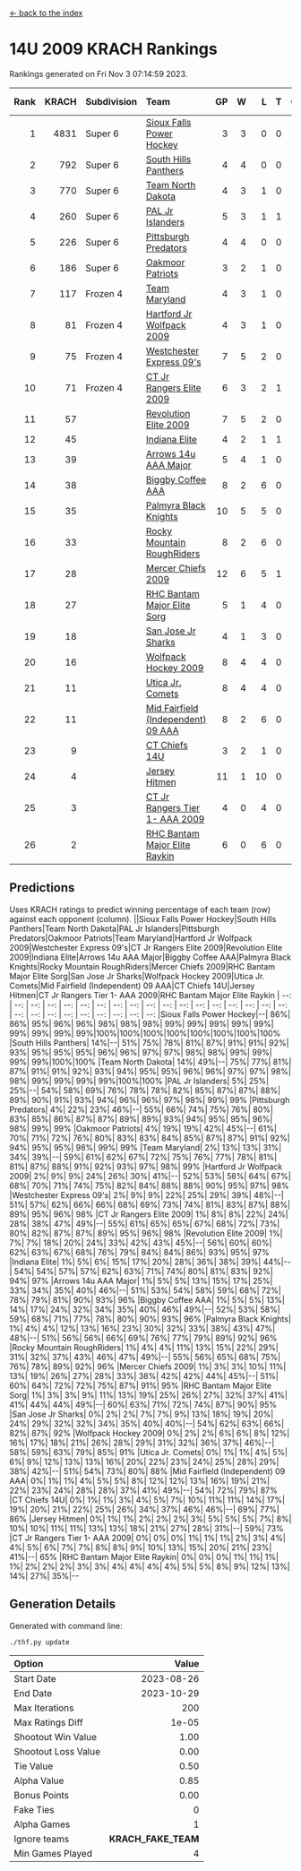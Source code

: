 [<- back to the index](readme.md)
# 14U 2009 KRACH Rankings
Rankings generated on Fri Nov  3 07:14:59 2023.

Rank|KRACH|Subdivision|Team|GP|W|L|T|OTW|OTL|SoS|Exp Wins|Win Diff
---:|---:|:---|:---|---:|---:|---:|---:|---:|---:|---:|---:|---:
1|4831|Super 6|[Sioux Falls Power Hockey](https://gamesheetstats.com/seasons/3664/teams/140999/schedule)|3|3|0|0|0|0|212|3.8|-0.0
2|792|Super 6|[South Hills Panthers](https://gamesheetstats.com/seasons/3664/teams/160166/schedule)|4|4|0|0|0|0|25|4.9|0.0
3|770|Super 6|[Team North Dakota](https://gamesheetstats.com/seasons/3664/teams/141001/schedule)|4|3|1|0|0|0|1019|3.8|-0.0
4|260|Super 6|[PAL Jr Islanders](https://gamesheetstats.com/seasons/3664/teams/140990/schedule)|5|3|1|1|0|0|300|4.4|0.0
5|226|Super 6|[Pittsburgh Predators](https://gamesheetstats.com/seasons/3664/teams/140995/schedule)|4|4|0|0|0|0|7|4.9|0.0
6|186|Super 6|[Oakmoor Patriots](https://gamesheetstats.com/seasons/3664/teams/141002/schedule)|3|2|1|0|1|0|212|2.8|-0.0
7|117|Frozen 4|[Team Maryland](https://gamesheetstats.com/seasons/3664/teams/140998/schedule)|4|3|1|0|0|0|38|3.9|0.0
8|81|Frozen 4|[Hartford Jr Wolfpack 2009](https://gamesheetstats.com/seasons/3664/teams/140979/schedule)|4|3|1|0|0|0|29|3.9|0.0
9|75|Frozen 4|[Westchester Express 09's](https://gamesheetstats.com/seasons/3664/teams/140992/schedule)|7|5|2|0|0|1|34|5.9|0.0
10|71|Frozen 4|[CT Jr Rangers Elite 2009](https://gamesheetstats.com/seasons/3664/teams/140980/schedule)|6|3|2|1|1|0|69|4.4|0.0
11|57||[Revolution Elite 2009](https://gamesheetstats.com/seasons/3664/teams/140996/schedule)|7|5|2|0|0|0|37|5.9|0.0
12|45||[Indiana Elite](https://gamesheetstats.com/seasons/3664/teams/144344/schedule)|4|2|1|1|0|0|25|3.4|0.0
13|39||[Arrows 14u AAA Major](https://gamesheetstats.com/seasons/3664/teams/140993/schedule)|5|4|1|0|0|0|16|4.9|0.0
14|38||[Biggby Coffee AAA](https://gamesheetstats.com/seasons/3664/teams/144343/schedule)|8|2|6|0|0|1|771|2.8|-0.0
15|35||[Palmyra Black Knights](https://gamesheetstats.com/seasons/3664/teams/140997/schedule)|10|5|5|0|0|0|109|5.9|0.0
16|33||[Rocky Mountain RoughRiders](https://gamesheetstats.com/seasons/3664/teams/144346/schedule)|8|2|6|0|0|0|695|2.8|-0.0
17|28||[Mercer Chiefs 2009](https://gamesheetstats.com/seasons/3664/teams/140987/schedule)|12|6|5|1|1|0|82|7.4|0.0
18|27||[RHC Bantam Major Elite Sorg](https://gamesheetstats.com/seasons/3664/teams/140985/schedule)|5|1|4|0|0|0|124|1.9|0.0
19|18||[San Jose Jr Sharks](https://gamesheetstats.com/seasons/3664/teams/141003/schedule)|4|1|3|0|0|0|181|1.9|0.0
20|16||[Wolfpack Hockey 2009](https://gamesheetstats.com/seasons/3664/teams/140986/schedule)|8|4|4|0|0|1|26|4.9|0.0
21|11||[Utica Jr. Comets](https://gamesheetstats.com/seasons/3664/teams/140994/schedule)|8|4|4|0|0|0|55|4.9|0.0
22|11||[Mid Fairfield (Independent) 09 AAA](https://gamesheetstats.com/seasons/3664/teams/140981/schedule)|8|2|6|0|0|0|35|2.9|0.0
23|9||[CT Chiefs 14U](https://gamesheetstats.com/seasons/3664/teams/140982/schedule)|3|2|1|0|0|0|5|2.9|0.0
24|4||[Jersey Hitmen](https://gamesheetstats.com/seasons/3664/teams/140988/schedule)|11|1|10|0|0|0|63|1.9|0.0
25|3||[CT Jr Rangers Tier 1- AAA 2009](https://gamesheetstats.com/seasons/3664/teams/140983/schedule)|4|0|4|0|0|0|22|0.9|0.0
26|2||[RHC Bantam Major Elite Raykin](https://gamesheetstats.com/seasons/3664/teams/140989/schedule)|6|0|6|0|0|0|20|0.9|0.0

## Predictions
Uses KRACH ratings to predict winning percentage of each team (row) against each opponent (column).
||Sioux Falls Power Hockey|South Hills Panthers|Team North Dakota|PAL Jr Islanders|Pittsburgh Predators|Oakmoor Patriots|Team Maryland|Hartford Jr Wolfpack 2009|Westchester Express 09's|CT Jr Rangers Elite 2009|Revolution Elite 2009|Indiana Elite|Arrows 14u AAA Major|Biggby Coffee AAA|Palmyra Black Knights|Rocky Mountain RoughRiders|Mercer Chiefs 2009|RHC Bantam Major Elite Sorg|San Jose Jr Sharks|Wolfpack Hockey 2009|Utica Jr. Comets|Mid Fairfield (Independent) 09 AAA|CT Chiefs 14U|Jersey Hitmen|CT Jr Rangers Tier 1- AAA 2009|RHC Bantam Major Elite Raykin
| --: | --: | --: | --: | --: | --: | --: | --: | --: | --: | --: | --: | --: | --: | --: | --: | --: | --: | --: | --: | --: | --: | --: | --: | --: | --: | --: 
|Sioux Falls Power Hockey|--| 86%| 86%| 95%| 96%| 96%| 98%| 98%| 98%| 99%| 99%| 99%| 99%| 99%| 99%| 99%| 99%| 99%|100%|100%|100%|100%|100%|100%|100%|100%
|South Hills Panthers| 14%|--| 51%| 75%| 78%| 81%| 87%| 91%| 91%| 92%| 93%| 95%| 95%| 95%| 96%| 96%| 97%| 97%| 98%| 98%| 99%| 99%| 99%| 99%|100%|100%
|Team North Dakota| 14%| 49%|--| 75%| 77%| 81%| 87%| 91%| 91%| 92%| 93%| 94%| 95%| 95%| 96%| 96%| 97%| 97%| 98%| 98%| 99%| 99%| 99%| 99%|100%|100%
|PAL Jr Islanders|  5%| 25%| 25%|--| 54%| 58%| 69%| 76%| 78%| 78%| 82%| 85%| 87%| 87%| 88%| 89%| 90%| 91%| 93%| 94%| 96%| 96%| 97%| 98%| 99%| 99%
|Pittsburgh Predators|  4%| 22%| 23%| 46%|--| 55%| 66%| 74%| 75%| 76%| 80%| 83%| 85%| 86%| 87%| 87%| 89%| 89%| 93%| 94%| 95%| 95%| 96%| 98%| 99%| 99%
|Oakmoor Patriots|  4%| 19%| 19%| 42%| 45%|--| 61%| 70%| 71%| 72%| 76%| 80%| 83%| 83%| 84%| 85%| 87%| 87%| 91%| 92%| 94%| 95%| 95%| 98%| 99%| 99%
|Team Maryland|  2%| 13%| 13%| 31%| 34%| 39%|--| 59%| 61%| 62%| 67%| 72%| 75%| 76%| 77%| 78%| 81%| 81%| 87%| 88%| 91%| 92%| 93%| 97%| 98%| 99%
|Hartford Jr Wolfpack 2009|  2%|  9%|  9%| 24%| 26%| 30%| 41%|--| 52%| 53%| 58%| 64%| 67%| 68%| 70%| 71%| 74%| 75%| 82%| 84%| 88%| 88%| 90%| 95%| 97%| 98%
|Westchester Express 09's|  2%|  9%|  9%| 22%| 25%| 29%| 39%| 48%|--| 51%| 57%| 62%| 66%| 66%| 68%| 69%| 73%| 74%| 81%| 83%| 87%| 88%| 89%| 95%| 96%| 98%
|CT Jr Rangers Elite 2009|  1%|  8%|  8%| 22%| 24%| 28%| 38%| 47%| 49%|--| 55%| 61%| 65%| 65%| 67%| 68%| 72%| 73%| 80%| 82%| 87%| 87%| 89%| 95%| 96%| 98%
|Revolution Elite 2009|  1%|  7%|  7%| 18%| 20%| 24%| 33%| 42%| 43%| 45%|--| 56%| 60%| 60%| 62%| 63%| 67%| 68%| 76%| 79%| 84%| 84%| 86%| 93%| 95%| 97%
|Indiana Elite|  1%|  5%|  6%| 15%| 17%| 20%| 28%| 36%| 38%| 39%| 44%|--| 54%| 54%| 57%| 57%| 62%| 63%| 71%| 74%| 80%| 81%| 83%| 92%| 94%| 97%
|Arrows 14u AAA Major|  1%|  5%|  5%| 13%| 15%| 17%| 25%| 33%| 34%| 35%| 40%| 46%|--| 51%| 53%| 54%| 58%| 59%| 68%| 72%| 78%| 79%| 81%| 90%| 93%| 96%
|Biggby Coffee AAA|  1%|  5%|  5%| 13%| 14%| 17%| 24%| 32%| 34%| 35%| 40%| 46%| 49%|--| 52%| 53%| 58%| 59%| 68%| 71%| 77%| 78%| 80%| 90%| 93%| 96%
|Palmyra Black Knights|  1%|  4%|  4%| 12%| 13%| 16%| 23%| 30%| 32%| 33%| 38%| 43%| 47%| 48%|--| 51%| 56%| 56%| 66%| 69%| 76%| 77%| 79%| 89%| 92%| 96%
|Rocky Mountain RoughRiders|  1%|  4%|  4%| 11%| 13%| 15%| 22%| 29%| 31%| 32%| 37%| 43%| 46%| 47%| 49%|--| 55%| 56%| 65%| 68%| 75%| 76%| 78%| 89%| 92%| 96%
|Mercer Chiefs 2009|  1%|  3%|  3%| 10%| 11%| 13%| 19%| 26%| 27%| 28%| 33%| 38%| 42%| 42%| 44%| 45%|--| 51%| 60%| 64%| 72%| 72%| 75%| 87%| 91%| 95%
|RHC Bantam Major Elite Sorg|  1%|  3%|  3%|  9%| 11%| 13%| 19%| 25%| 26%| 27%| 32%| 37%| 41%| 41%| 44%| 44%| 49%|--| 60%| 63%| 71%| 72%| 74%| 87%| 90%| 95%
|San Jose Jr Sharks|  0%|  2%|  2%|  7%|  7%|  9%| 13%| 18%| 19%| 20%| 24%| 29%| 32%| 32%| 34%| 35%| 40%| 40%|--| 54%| 62%| 63%| 66%| 82%| 87%| 92%
|Wolfpack Hockey 2009|  0%|  2%|  2%|  6%|  6%|  8%| 12%| 16%| 17%| 18%| 21%| 26%| 28%| 29%| 31%| 32%| 36%| 37%| 46%|--| 58%| 59%| 63%| 79%| 85%| 91%
|Utica Jr. Comets|  0%|  1%|  1%|  4%|  5%|  6%|  9%| 12%| 13%| 13%| 16%| 20%| 22%| 23%| 24%| 25%| 28%| 29%| 38%| 42%|--| 51%| 54%| 73%| 80%| 88%
|Mid Fairfield (Independent) 09 AAA|  0%|  1%|  1%|  4%|  5%|  5%|  8%| 12%| 12%| 13%| 16%| 19%| 21%| 22%| 23%| 24%| 28%| 28%| 37%| 41%| 49%|--| 54%| 72%| 79%| 87%
|CT Chiefs 14U|  0%|  1%|  1%|  3%|  4%|  5%|  7%| 10%| 11%| 11%| 14%| 17%| 19%| 20%| 21%| 22%| 25%| 26%| 34%| 37%| 46%| 46%|--| 69%| 77%| 86%
|Jersey Hitmen|  0%|  1%|  1%|  2%|  2%|  2%|  3%|  5%|  5%|  5%|  7%|  8%| 10%| 10%| 11%| 11%| 13%| 13%| 18%| 21%| 27%| 28%| 31%|--| 59%| 73%
|CT Jr Rangers Tier 1- AAA 2009|  0%|  0%|  0%|  1%|  1%|  1%|  2%|  3%|  4%|  4%|  5%|  6%|  7%|  7%|  8%|  8%|  9%| 10%| 13%| 15%| 20%| 21%| 23%| 41%|--| 65%
|RHC Bantam Major Elite Raykin|  0%|  0%|  0%|  1%|  1%|  1%|  1%|  2%|  2%|  2%|  3%|  3%|  4%|  4%|  4%|  4%|  5%|  5%|  8%|  9%| 12%| 13%| 14%| 27%| 35%|--

## Generation Details

Generated with command line:
```
./thf.py update
```

| Option | Value |
| :----- | ----: |
| Start Date | 2023-08-26 |
| End Date | 2023-10-29 |
| Max Iterations | 200 |
| Max Ratings Diff | 1e-05 |
| Shootout Win Value | 1.00 |
| Shootout Loss Value | 0.00 |
| Tie Value | 0.50 |
| Alpha Value | 0.85 |
| Bonus Points | 0.00 |
| Fake Ties | 0 |
| Alpha Games | 1 |
| Ignore teams | __KRACH_FAKE_TEAM__ |
| Min Games Played | 4 |

